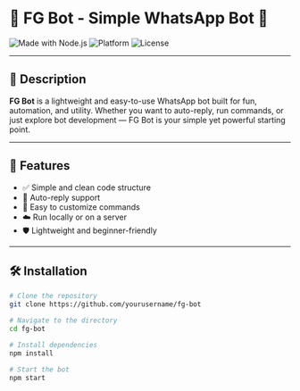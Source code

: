 # 🌟 FG Bot - Simple WhatsApp Bot 🤖

![Made with Node.js](https://img.shields.io/badge/Made%20with-Node.js-green?style=for-the-badge&logo=node.js)
![Platform](https://img.shields.io/badge/Platform-WhatsApp-blue?style=for-the-badge&logo=whatsapp)
![License](https://img.shields.io/badge/License-MIT-lightgrey?style=for-the-badge)

---

## 📌 Description

**FG Bot** is a lightweight and easy-to-use WhatsApp bot built for fun, automation, and utility. Whether you want to auto-reply, run commands, or just explore bot development — FG Bot is your simple yet powerful starting point.

---

## 🚀 Features

- ✅ Simple and clean code structure
- 💬 Auto-reply support
- 🔧 Easy to customize commands
- ☁️ Run locally or on a server
- 🛡️ Lightweight and beginner-friendly

---

## 🛠️ Installation

```bash
# Clone the repository
git clone https://github.com/yourusername/fg-bot

# Navigate to the directory
cd fg-bot

# Install dependencies
npm install

# Start the bot
npm start
